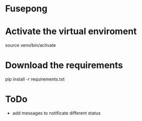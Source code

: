 # Fusepong

# Activate the virtual enviroment
source venv/bin/activate

# Download the requirements
pip install -r requirements.txt

# ToDo
* add messages to notificate different status